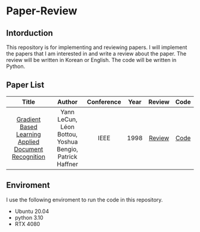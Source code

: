 # Paper-Review

## Intorduction
This repository is for implementing and reviewing papers. I will implement the papers that I am interested in and write a review about the paper. The review will be written in Korean or English. The code will be written in Python.

## Paper List

<!-- table -->
| Title | Author | Conference | Year | Review | Code |
|:-----:|:------:|:----------:|:----:|:------:|:----:|
| [Gradient Based Learning Applied Document Recognition](https://ieeexplore.ieee.org/document/726791) | Yann LeCun, Léon Bottou, Yoshua Bengio, Patrick Haffner | IEEE | 1998 | [Review]() | [Code](./LeNet-5/) |



## Enviroment
I use the following enviroment to run the code in this repository.
- Ubuntu 20.04
- python 3.10
- RTX 4080
